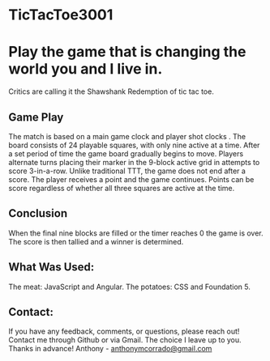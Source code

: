 TicTacToe3001
=============

# Play the game that is changing the world you and I live in.

Critics are calling it the Shawshank Redemption of tic tac toe. 

## Game Play

The match is based on a main game clock and player shot clocks . The board consists of 24 playable squares, with only nine active at a time. After a set period of time the game board gradually begins to move. Players alternate turns placing their marker in the 9-block active grid in attempts to score 3-in-a-row. Unlike traditional TTT, the game does not end after a score. The player receives a point and the game continues. Points can be score regardless of whether all three squares are active at the time. 

## Conclusion

When the final nine blocks are filled or the timer reaches 0 the game is over. The score is then tallied and a winner is determined. 

## What Was Used:

The meat: JavaScript and Angular. The potatoes: CSS and Foundation 5.

## Contact:
If you have any feedback, comments, or questions, please reach out! Contact me through Github or via Gmail. The choice I leave up to you. Thanks in advance! 
Anthony - anthonymcorrado@gmail.com
